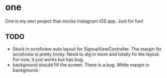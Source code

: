 # one
One is my own project that mocks Instagram iOS app. Just for fun!

## TODO
* Stuck in scrollview auto layout for SignupViewController. The margin for scrollview is pretty tricky. Need to dig in more and totally fix the layout. For now, it just works but has bug.
* background should fill the screen. There is a bug. White margin in background.
